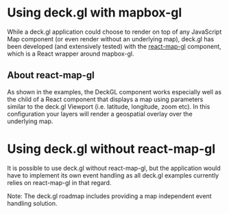 # Using deck.gl with mapbox-gl

While a deck.gl application could choose to render on top of any JavaScript
Map component (or even render without an underlying map),
deck.gl has been developed (and extensively tested) with
the [react-map-gl](https://uber.github.io/react-map-gl/#/) component,
which is a React wrapper around mapbox-gl.

## About react-map-gl

As shown in the examples, the DeckGL component works especially well as
the child of a React component that displays a map using parameters similar
to the deck.gl Viewport (i.e. latitude, longitude, zoom etc). In this
configuration your layers will render a geospatial overlay over the underlying
map.

# Using deck.gl without react-map-gl

It is possible to use deck.gl without react-map-gl, but the application
would have to implement its own event handling as all deck.gl examples
currently relies on react-map-gl in that regard.

Note: The deck.gl roadmap includes providing a map independent event handling
solution.
